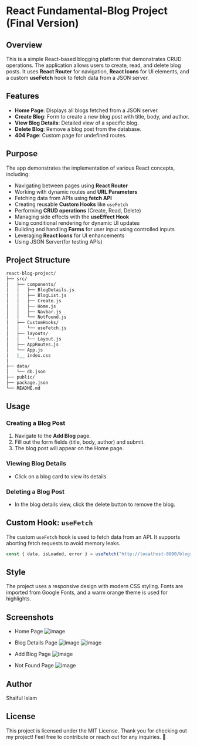 # React Fundamental-Blog Project (Final Version)

## Overview
This is a simple React-based blogging platform that demonstrates CRUD operations. The application allows users to create, read, and delete blog posts. It uses **React Router** for navigation, **React Icons** for UI elements, and a custom **useFetch** hook to fetch data from a JSON server.

## Features
- **Home Page**: Displays all blogs fetched from a JSON server.
- **Create Blog**: Form to create a new blog post with title, body, and author.
- **View Blog Details**: Detailed view of a specific blog.
- **Delete Blog**: Remove a blog post from the database.
- **404 Page**: Custom page for undefined routes.

## Purpose

The app demonstrates the implementation of various React concepts, including:
 
- Navigating between pages using **React Router**
- Working with dynamic routes and **URL Parameters**
- Fetching data from APIs using **fetch API**
- Creating reusable **Custom Hooks** like `useFetch`
- Performing **CRUD operations** (Create, Read, Delete)
- Managing side effects with the **useEffect Hook**
- Using conditional rendering for dynamic UI updates
- Building and handling **Forms** for user input using controlled inputs
- Leveraging **React Icons** for UI enhancements
- Using JSON Server(for testing APIs)


## Project Structure

   ```bash
   react-blog-project/
├── src/
│   ├── components/
│   │   ├── BlogDetails.js
│   │   ├── BlogList.js
│   │   ├── Create.js
│   │   ├── Home.js
│   │   ├── Navbar.js
│   │   └── NotFound.js
│   ├── CustomHooks/
│   │   └── useFetch.js
│   ├── layouts/
│   │   └── Layout.js
│   ├── AppRoutes.js
│   └── App.js
|   |__ index.css
|
├── data/
│   └── db.json
├── public/
├── package.json
└── README.md

```


## Usage
### Creating a Blog Post
1. Navigate to the **Add Blog** page.
2. Fill out the form fields (title, body, author) and submit.
3. The blog post will appear on the Home page.

### Viewing Blog Details
- Click on a blog card to view its details.

### Deleting a Blog Post
- In the blog details view, click the delete button to remove the blog.

## Custom Hook: `useFetch`
The custom `useFetch` hook is used to fetch data from an API. It supports aborting fetch requests to avoid memory leaks.

```javascript
const { data, isLoaded, error } = useFetch("http://localhost:8000/blogs");
```

## Style

The project uses a responsive design with modern CSS styling. Fonts are imported from Google Fonts, and a warm orange theme is used for highlights.

## Screenshots
- Home Page
![image](https://github.com/user-attachments/assets/a6df3e2a-70bc-4e2d-9af1-2e87fe0d45d2)

- Blog Details Page
![image](https://github.com/user-attachments/assets/64b2563e-41ef-4e6e-bede-9697919501a3)
![image](https://github.com/user-attachments/assets/f242e096-1eb6-46bc-9ccb-824e8023f0d1)


- Add Blog Page
![image](https://github.com/user-attachments/assets/56b5a074-6027-4224-827f-76696dd9ff9e)


- Not Found Page
![image](https://github.com/user-attachments/assets/de11e015-3de3-40aa-bc75-33ced223f0e8)


## Author
Shaiful Islam

## License
This project is licensed under the MIT License.
Thank you for checking out my project! Feel free to contribute or reach out for any inquiries. 🚀
